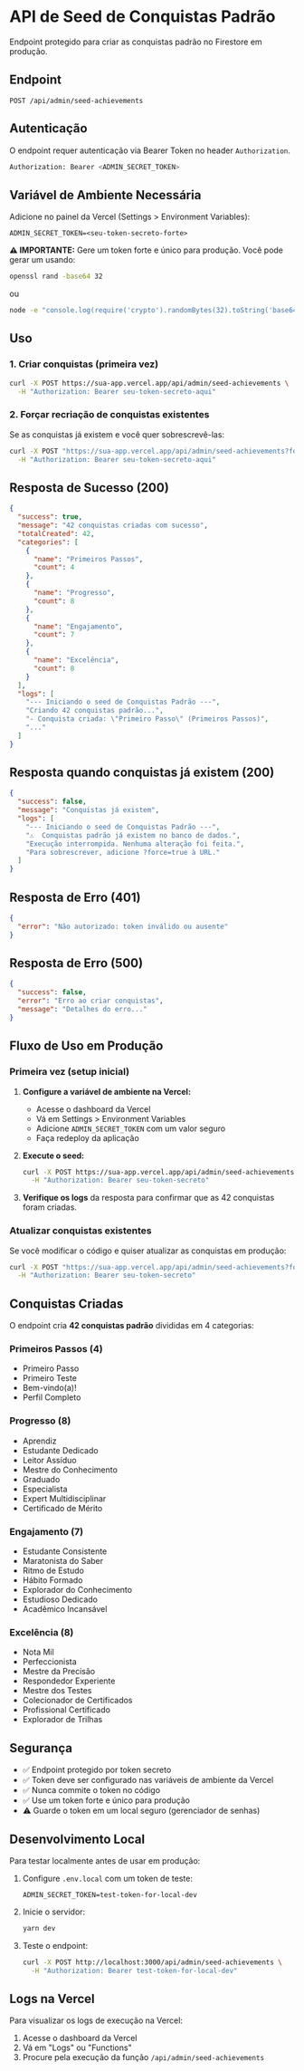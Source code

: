 # API de Seed de Conquistas Padrão

Endpoint protegido para criar as conquistas padrão no Firestore em produção.

## Endpoint

```
POST /api/admin/seed-achievements
```

## Autenticação

O endpoint requer autenticação via Bearer Token no header `Authorization`.

```bash
Authorization: Bearer <ADMIN_SECRET_TOKEN>
```

## Variável de Ambiente Necessária

Adicione no painel da Vercel (Settings > Environment Variables):

```
ADMIN_SECRET_TOKEN=<seu-token-secreto-forte>
```

**⚠️ IMPORTANTE:** Gere um token forte e único para produção. Você pode gerar um usando:

```bash
openssl rand -base64 32
```

ou

```bash
node -e "console.log(require('crypto').randomBytes(32).toString('base64'))"
```

## Uso

### 1. Criar conquistas (primeira vez)

```bash
curl -X POST https://sua-app.vercel.app/api/admin/seed-achievements \
  -H "Authorization: Bearer seu-token-secreto-aqui"
```

### 2. Forçar recriação de conquistas existentes

Se as conquistas já existem e você quer sobrescrevê-las:

```bash
curl -X POST "https://sua-app.vercel.app/api/admin/seed-achievements?force=true" \
  -H "Authorization: Bearer seu-token-secreto-aqui"
```

## Resposta de Sucesso (200)

```json
{
  "success": true,
  "message": "42 conquistas criadas com sucesso",
  "totalCreated": 42,
  "categories": [
    {
      "name": "Primeiros Passos",
      "count": 4
    },
    {
      "name": "Progresso",
      "count": 8
    },
    {
      "name": "Engajamento",
      "count": 7
    },
    {
      "name": "Excelência",
      "count": 8
    }
  ],
  "logs": [
    "--- Iniciando o seed de Conquistas Padrão ---",
    "Criando 42 conquistas padrão...",
    "- Conquista criada: \"Primeiro Passo\" (Primeiros Passos)",
    "..."
  ]
}
```

## Resposta quando conquistas já existem (200)

```json
{
  "success": false,
  "message": "Conquistas já existem",
  "logs": [
    "--- Iniciando o seed de Conquistas Padrão ---",
    "⚠️  Conquistas padrão já existem no banco de dados.",
    "Execução interrompida. Nenhuma alteração foi feita.",
    "Para sobrescrever, adicione ?force=true à URL."
  ]
}
```

## Resposta de Erro (401)

```json
{
  "error": "Não autorizado: token inválido ou ausente"
}
```

## Resposta de Erro (500)

```json
{
  "success": false,
  "error": "Erro ao criar conquistas",
  "message": "Detalhes do erro..."
}
```

## Fluxo de Uso em Produção

### Primeira vez (setup inicial)

1. **Configure a variável de ambiente na Vercel:**
   - Acesse o dashboard da Vercel
   - Vá em Settings > Environment Variables
   - Adicione `ADMIN_SECRET_TOKEN` com um valor seguro
   - Faça redeploy da aplicação

2. **Execute o seed:**
   ```bash
   curl -X POST https://sua-app.vercel.app/api/admin/seed-achievements \
     -H "Authorization: Bearer seu-token-secreto"
   ```

3. **Verifique os logs** da resposta para confirmar que as 42 conquistas foram criadas.

### Atualizar conquistas existentes

Se você modificar o código e quiser atualizar as conquistas em produção:

```bash
curl -X POST "https://sua-app.vercel.app/api/admin/seed-achievements?force=true" \
  -H "Authorization: Bearer seu-token-secreto"
```

## Conquistas Criadas

O endpoint cria **42 conquistas padrão** divididas em 4 categorias:

### Primeiros Passos (4)
- Primeiro Passo
- Primeiro Teste
- Bem-vindo(a)!
- Perfil Completo

### Progresso (8)
- Aprendiz
- Estudante Dedicado
- Leitor Assíduo
- Mestre do Conhecimento
- Graduado
- Especialista
- Expert Multidisciplinar
- Certificado de Mérito

### Engajamento (7)
- Estudante Consistente
- Maratonista do Saber
- Ritmo de Estudo
- Hábito Formado
- Explorador do Conhecimento
- Estudioso Dedicado
- Acadêmico Incansável

### Excelência (8)
- Nota Mil
- Perfeccionista
- Mestre da Precisão
- Respondedor Experiente
- Mestre dos Testes
- Colecionador de Certificados
- Profissional Certificado
- Explorador de Trilhas

## Segurança

- ✅ Endpoint protegido por token secreto
- ✅ Token deve ser configurado nas variáveis de ambiente da Vercel
- ✅ Nunca commite o token no código
- ✅ Use um token forte e único para produção
- ⚠️ Guarde o token em um local seguro (gerenciador de senhas)

## Desenvolvimento Local

Para testar localmente antes de usar em produção:

1. Configure `.env.local` com um token de teste:
   ```
   ADMIN_SECRET_TOKEN=test-token-for-local-dev
   ```

2. Inicie o servidor:
   ```bash
   yarn dev
   ```

3. Teste o endpoint:
   ```bash
   curl -X POST http://localhost:3000/api/admin/seed-achievements \
     -H "Authorization: Bearer test-token-for-local-dev"
   ```

## Logs na Vercel

Para visualizar os logs de execução na Vercel:
1. Acesse o dashboard da Vercel
2. Vá em "Logs" ou "Functions"
3. Procure pela execução da função `/api/admin/seed-achievements`
